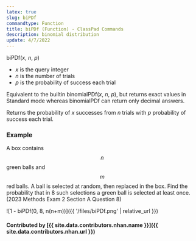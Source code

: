 ```yaml
---
latex: true
slug: biPDf
commandtype: Function
title: biPDf (Function) - ClassPad Commands
description: binomial distribution
update: 4/7/2022
---
```


biPDf(*x*, *n*, *p*)
- *x* is the query integer
- *n* is the number of trials
- *p* is the probability of success each trial

Equivalent to the builtin binomialPDf(*x*, *n*, *p*), but returns exact values in Standard mode whereas binomialPDf can return only decimal answers.

Returns the probability of *x* successes from *n* trials with *p* probability of success each trial.

### Example

A box contains $$ n $$ green balls and $$ m $$ red balls. A ball is selected at random, then replaced in the box. Find the probability that in 8 such selections a green ball is selected at least once. (2023 Methods Exam 2 Section A Question 8)

![1 - biPDf(0, 8, n(n+m))]({{ '/files/biPDf.png' | relative_url }})

#### Contributed by [{{ site.data.contributors.nhan.name }}]({{ site.data.contributors.nhan.url }})
